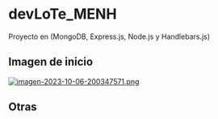 # devLoTe_MENH
Proyecto en (MongoDB, Express.js, Node.js y Handlebars.js)

## Imagen de inicio
[![imagen-2023-10-06-200347571.png](https://i.postimg.cc/d3RFy3FG/imagen-2023-10-06-200347571.png)](https://postimg.cc/JHhSw1Gh)

## Otras

